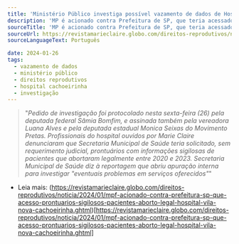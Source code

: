 ```yaml
---
title: 'Ministério Público investiga possível vazamento de dados de Hospital público em São Paulo '
description: 'MP é acionado contra Prefeitura de SP, que teria acessado prontuários sigilosos de pacientes de aborto legal no Hospital Cachoeirinha [...] Pedido de investigação foi protocolado nesta sexta-feira (26) pela deputada federal Sâmia Bomfim, e assinada também pela vereadora Luana Alves e pela deputada estadual Monica Seixas do Movimento Pretas.'
sourceTitle: 'MP é acionado contra Prefeitura de SP, que teria acessado prontuários sigilosos de pacientes de aborto legal no Hospital Cachoeirinha'
sourceUrl: https://revistamarieclaire.globo.com/direitos-reprodutivos/noticia/2024/01/mpf-acionado-contra-prefeitura-sp-que-acesso-prontuarios-sigilosos-pacientes-aborto-legal-hospital-vila-nova-cachoeirinha.ghtml
sourceLanguageText: Português

date: 2024-01-26
tags:
  - vazamento de dados
  - ministério público
  - direitos reprodutivos
  - hospital cachoeirinha
  - investigação
---
```


> "_Pedido de investigação foi protocolado nesta sexta-feira (26) pela deputada federal Sâmia Bomfim, e assinada também pela vereadora Luana Alves e pela deputada estadual Monica Seixas do Movimento Pretas. Profissionais do hospital ouvidos por Marie Claire denunciaram que Secretaria Municipal de Saúde teria solicitado, sem requerimento judicial, prontuários com informações sigilosas de pacientes que abortaram legalmente entre 2020 e 2023. Secretaria Municipal de Saúde diz à reportagem que abriu apuração interna para investigar "eventuais problemas em serviços oferecidos"_"


* Leia mais: (https://revistamarieclaire.globo.com/direitos-reprodutivos/noticia/2024/01/mpf-acionado-contra-prefeitura-sp-que-acesso-prontuarios-sigilosos-pacientes-aborto-legal-hospital-vila-nova-cachoeirinha.ghtml)[https://revistamarieclaire.globo.com/direitos-reprodutivos/noticia/2024/01/mpf-acionado-contra-prefeitura-sp-que-acesso-prontuarios-sigilosos-pacientes-aborto-legal-hospital-vila-nova-cachoeirinha.ghtml]

